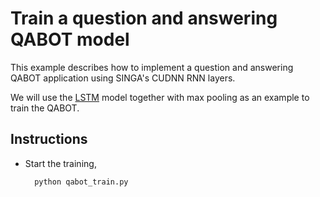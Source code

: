 <!--
    Licensed to the Apache Software Foundation (ASF) under one
    or more contributor license agreements.  See the NOTICE file
    distributed with this work for additional information
    regarding copyright ownership.  The ASF licenses this file
    to you under the Apache License, Version 2.0 (the
    "License"); you may not use this file except in compliance
    with the License.  You may obtain a copy of the License at

      http://www.apache.org/licenses/LICENSE-2.0

    Unless required by applicable law or agreed to in writing,
    software distributed under the License is distributed on an
    "AS IS" BASIS, WITHOUT WARRANTIES OR CONDITIONS OF ANY
    KIND, either express or implied.  See the License for the
    specific language governing permissions and limitations
    under the License.
-->
# Train a question and answering QABOT model

This example describes how to implement a question and answering QABOT
application using SINGA's CUDNN RNN layers.

We will use the [LSTM](https://www.mitpressjournals.org/doi/abs/10.1162/neco.1997.9.8.1735) model together with max pooling as an
example to train the QABOT.

## Instructions

* Start the training,

        python qabot_train.py
